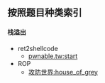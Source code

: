 ## 按照题目种类索引

#### 栈溢出
  * ret2shellcode
    * [pwnable.tw:start](./pwnable.tw/start)
  * ROP
    * [攻防世界:house_of_grey](./攻防世界/house_of_grey)
